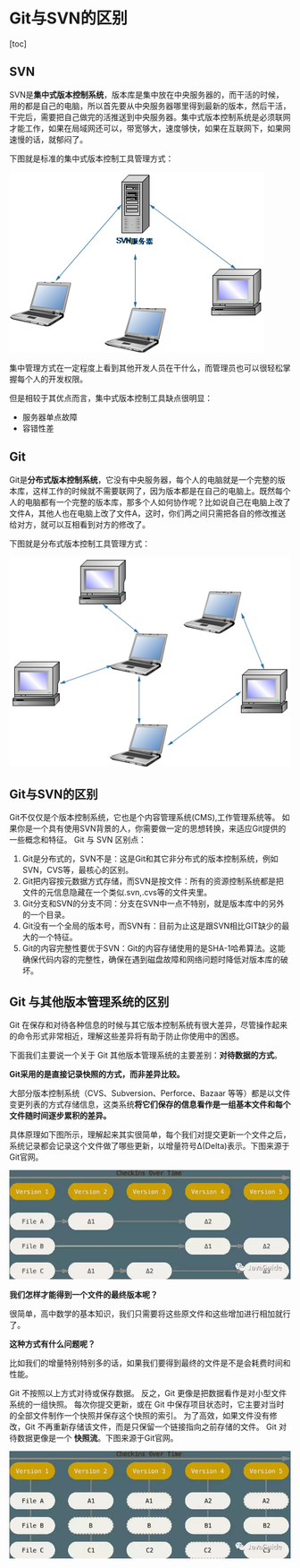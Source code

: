 # Git与SVN的区别

[toc]



## SVN

SVN是**集中式版本控制系统**，版本库是集中放在中央服务器的，而干活的时候，用的都是自己的电脑，所以首先要从中央服务器哪里得到最新的版本，然后干活，干完后，需要把自己做完的活推送到中央服务器。集中式版本控制系统是必须联网才能工作，如果在局域网还可以，带宽够大，速度够快，如果在互联网下，如果网速慢的话，就郁闷了。

下图就是标准的集中式版本控制工具管理方式：

 ![集中式版本控制工具管理方式](https://raw.githubusercontent.com/JourWon/image/master/Git简介/集中式版本控制工具管理方式.png)

集中管理方式在一定程度上看到其他开发人员在干什么，而管理员也可以很轻松掌握每个人的开发权限。

但是相较于其优点而言，集中式版本控制工具缺点很明显：

- 服务器单点故障
- 容错性差



## Git

Git是**分布式版本控制系统**，它没有中央服务器，每个人的电脑就是一个完整的版本库，这样工作的时候就不需要联网了，因为版本都是在自己的电脑上。既然每个人的电脑都有一个完整的版本库，那多个人如何协作呢？比如说自己在电脑上改了文件A，其他人也在电脑上改了文件A，这时，你们两之间只需把各自的修改推送给对方，就可以互相看到对方的修改了。

下图就是分布式版本控制工具管理方式：

![分布式版本控制工具管理方式](https://raw.githubusercontent.com/JourWon/image/master/Git简介/分布式版本控制工具管理方式.png)



## Git与SVN的区别

Git不仅仅是个版本控制系统，它也是个内容管理系统(CMS),工作管理系统等。
如果你是一个具有使用SVN背景的人，你需要做一定的思想转换，来适应Git提供的一些概念和特征。
Git 与 SVN 区别点：

1. Git是分布式的，SVN不是：这是Git和其它非分布式的版本控制系统，例如SVN，CVS等，最核心的区别。
2. Git把内容按元数据方式存储，而SVN是按文件：所有的资源控制系统都是把文件的元信息隐藏在一个类似.svn,.cvs等的文件夹里。
3. Git分支和SVN的分支不同：分支在SVN中一点不特别，就是版本库中的另外的一个目录。
4. Git没有一个全局的版本号，而SVN有：目前为止这是跟SVN相比GIT缺少的最大的一个特征。
5. Git的内容完整性要优于SVN：Git的内容存储使用的是SHA-1哈希算法。这能确保代码内容的完整性，确保在遇到磁盘故障和网络问题时降低对版本库的破坏。



## Git 与其他版本管理系统的区别

Git 在保存和对待各种信息的时候与其它版本控制系统有很大差异，尽管操作起来的命令形式非常相近，理解这些差异将有助于防止你使用中的困惑。

下面我们主要说一个关于 Git 其他版本管理系统的主要差别：**对待数据的方式**。

**Git采用的是直接记录快照的方式，而非差异比较。**

大部分版本控制系统（CVS、Subversion、Perforce、Bazaar 等等）都是以文件变更列表的方式存储信息，这类系统**将它们保存的信息看作是一组基本文件和每个文件随时间逐步累积的差异。**

具体原理如下图所示，理解起来其实很简单，每个我们对提交更新一个文件之后，系统记录都会记录这个文件做了哪些更新，以增量符号Δ(Delta)表示。下图来源于Git官网。

![文件变更列表的方式存储信息](https://raw.githubusercontent.com/JourWon/image/master/Git简介/文件变更列表的方式存储信息.png)



**我们怎样才能得到一个文件的最终版本呢？**

很简单，高中数学的基本知识，我们只需要将这些原文件和这些增加进行相加就行了。

**这种方式有什么问题呢？**

比如我们的增量特别特别多的话，如果我们要得到最终的文件是不是会耗费时间和性能。

Git 不按照以上方式对待或保存数据。 反之，Git 更像是把数据看作是对小型文件系统的一组快照。 每次你提交更新，或在 Git 中保存项目状态时，它主要对当时的全部文件制作一个快照并保存这个快照的索引。 为了高效，如果文件没有修改，Git 不再重新存储该文件，而是只保留一个链接指向之前存储的文件。 Git 对待数据更像是一个 **快照流**。下图来源于Git官网。

![快照流方式存储信息](https://raw.githubusercontent.com/JourWon/image/master/Git简介/快照流方式存储信息.png)

